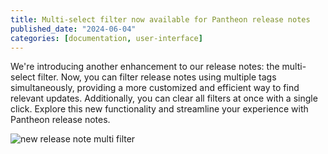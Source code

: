 ```yaml
---
title: Multi-select filter now available for Pantheon release notes
published_date: "2024-06-04"
categories: [documentation, user-interface]
---
```


We're introducing another enhancement to our release notes: the multi-select filter. Now, you can filter release notes using multiple tags simultaneously, providing a more customized and efficient way to find relevant updates. Additionally, you can clear all filters at once with a single click.
Explore this new functionality and streamline your experience with Pantheon release notes.

![new release note multi filter](../images/release-note-multi-select-filter.-GIF.gif)
